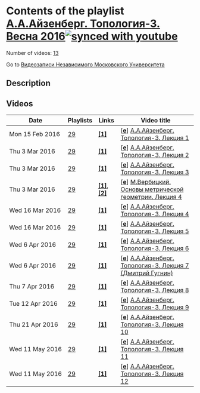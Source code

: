 # Contents of the playlist [А.А.Айзенберг. Топология-3. Весна 2016](https://www.youtube.com/playlist?list=PLp9ABVh6_x4FVgfzl2TslFH0kxaIOSWYg)[![synced with youtube](https://img.shields.io/github/last-commit/mathphysschool/mathphysschool.github.io/autoupdate1?label=synced%20with%20youtube)](#)

Number of videos: [13](#videos)

Go to [Видеозаписи Независимого Московского Университета](../README.md)

## Description



## Videos

|Date|Playlists|Links|Video title|
|---|---|---|---|
| Mon&nbsp;15&nbsp;Feb&nbsp;2016 | [29](../playlists/29 "А.А.Айзенберг. Топология-3. Весна 2016") | [**[1]**](http://ium.mccme.ru/s16/topology-3.html) | [[**e**](https://studio.youtube.com/video/lQKxmmU8UGk/edit "Edit")] [А.А.Айзенберг. Топология-3. Лекция 1](https://www.youtube.com/watch?v=lQKxmmU8UGk&list=PLp9ABVh6_x4FVgfzl2TslFH0kxaIOSWYg "Курс НМУ, рекомендованный для 2 курса.&#013;11 февраля 2016 г. 17:30, НМУ 310 (Москва, Большой Власьевский пер., 11)&#013;http://ium.mccme.ru/s16/topology-3.html") |
| Thu&nbsp;3&nbsp;Mar&nbsp;2016 | [29](../playlists/29 "А.А.Айзенберг. Топология-3. Весна 2016") | [**[1]**](http://ium.mccme.ru/s16/topology-3.html) | [[**e**](https://studio.youtube.com/video/TtKZCDaLTPs/edit "Edit")] [А.А.Айзенберг. Топология-3. Лекция 2](https://www.youtube.com/watch?v=TtKZCDaLTPs&list=PLp9ABVh6_x4FVgfzl2TslFH0kxaIOSWYg "Курс НМУ, рекомендованный для 2 курса.&#013;18 февраля 2016 г. 17:30, НМУ 310 (Москва, Большой Власьевский пер., 11)&#013;http://ium.mccme.ru/s16/topology-3.html") |
| Thu&nbsp;3&nbsp;Mar&nbsp;2016 | [29](../playlists/29 "А.А.Айзенберг. Топология-3. Весна 2016") | [**[1]**](http://ium.mccme.ru/s16/topology-3.html) | [[**e**](https://studio.youtube.com/video/uewyW5AF8pY/edit "Edit")] [А.А.Айзенберг. Топология-3. Лекция 3](https://www.youtube.com/watch?v=uewyW5AF8pY&list=PLp9ABVh6_x4FVgfzl2TslFH0kxaIOSWYg "Курс НМУ, рекомендованный для 2 курса.&#013;25 февраля 2016 г. 17:30, НМУ 310 (Москва, Большой Власьевский пер., 11)&#013;http://ium.mccme.ru/s16/topology-3.html") |
| Thu&nbsp;3&nbsp;Mar&nbsp;2016 | [29](../playlists/29 "А.А.Айзенберг. Топология-3. Весна 2016") | [**[1]**](http://ium.mccme.ru/s16/s16-verbit.html), [**[2]**](http://www.mathnet.ru/php/conference.phtml?eventID=25&confid=850&option_lang=rus&if_videolibrary=1) | [[**e**](https://studio.youtube.com/video/F37OuTk3z6w/edit "Edit")] [М.Вербицкий. Основы метрической геометрии. Лекция 4](https://www.youtube.com/watch?v=F37OuTk3z6w&list=PLp9ABVh6_x4FVgfzl2TslFH0kxaIOSWYg "Спецкурс НМУ, рекомендован для 2 курса и старше.&#013;29 февраля 2016 г. 17:30, НМУ 401 (Москва, Большой Власьевский пер., 11)&#013;http://ium.mccme.ru/s16/s16-verbit.html&#013;http://www.mathnet.ru/php/conference.phtml?eventID=25&confid=850&option&#95;lang=rus&if&#95;videolibrary=1") |
| Wed&nbsp;16&nbsp;Mar&nbsp;2016 | [29](../playlists/29 "А.А.Айзенберг. Топология-3. Весна 2016") | [**[1]**](http://ium.mccme.ru/s16/topology-3.html) | [[**e**](https://studio.youtube.com/video/l7Q92ydnG2Q/edit "Edit")] [А.А.Айзенберг. Топология-3. Лекция 4](https://www.youtube.com/watch?v=l7Q92ydnG2Q&list=PLp9ABVh6_x4FVgfzl2TslFH0kxaIOSWYg "Курс НМУ, рекомендованный для 2 курса.&#013;3 марта 2016 г. 17:30, НМУ 310 (Москва, Большой Власьевский пер., 11)&#013;http://ium.mccme.ru/s16/topology-3.html") |
| Wed&nbsp;16&nbsp;Mar&nbsp;2016 | [29](../playlists/29 "А.А.Айзенберг. Топология-3. Весна 2016") | [**[1]**](http://ium.mccme.ru/s16/topology-3.html) | [[**e**](https://studio.youtube.com/video/gp5FuxYSC-s/edit "Edit")] [А.А.Айзенберг. Топология-3. Лекция 5](https://www.youtube.com/watch?v=gp5FuxYSC-s&list=PLp9ABVh6_x4FVgfzl2TslFH0kxaIOSWYg "Курс НМУ, рекомендованный для 2 курса.&#013;10 марта 2016 г. 17:30, НМУ 310 (Москва, Большой Власьевский пер., 11)&#013;http://ium.mccme.ru/s16/topology-3.html") |
| Wed&nbsp;6&nbsp;Apr&nbsp;2016 | [29](../playlists/29 "А.А.Айзенберг. Топология-3. Весна 2016") | [**[1]**](http://ium.mccme.ru/s16/topology-3.html) | [[**e**](https://studio.youtube.com/video/ZDy5aqHYSd8/edit "Edit")] [А.А.Айзенберг. Топология-3. Лекция 6](https://www.youtube.com/watch?v=ZDy5aqHYSd8&list=PLp9ABVh6_x4FVgfzl2TslFH0kxaIOSWYg "Курс НМУ, рекомендованный для 2 курса.&#013;17 марта 2016 г. 17:30, НМУ 310 (Москва, Большой Власьевский пер., 11)&#013;http://ium.mccme.ru/s16/topology-3.html") |
| Wed&nbsp;6&nbsp;Apr&nbsp;2016 | [29](../playlists/29 "А.А.Айзенберг. Топология-3. Весна 2016") | [**[1]**](http://ium.mccme.ru/s16/topology-3.html) | [[**e**](https://studio.youtube.com/video/wjmxeOUIfOU/edit "Edit")] [А.А.Айзенберг. Топология-3. Лекция 7 (Дмитрий Гугнин)](https://www.youtube.com/watch?v=wjmxeOUIfOU&list=PLp9ABVh6_x4FVgfzl2TslFH0kxaIOSWYg "Курс НМУ, рекомендованный для 2 курса.&#013;24 марта 2016 г. 17:30, НМУ 310 (Москва, Большой Власьевский пер., 11)&#013;http://ium.mccme.ru/s16/topology-3.html") |
| Thu&nbsp;7&nbsp;Apr&nbsp;2016 | [29](../playlists/29 "А.А.Айзенберг. Топология-3. Весна 2016") | [**[1]**](http://ium.mccme.ru/s16/topology-3.html) | [[**e**](https://studio.youtube.com/video/61GH9btJ_SU/edit "Edit")] [А.А.Айзенберг. Топология-3. Лекция 8](https://www.youtube.com/watch?v=61GH9btJ_SU&list=PLp9ABVh6_x4FVgfzl2TslFH0kxaIOSWYg "Курс НМУ, рекомендованный для 2 курса.&#013;31 марта 2016 г. 17:30, НМУ 310 (Москва, Большой Власьевский пер., 11)&#013;http://ium.mccme.ru/s16/topology-3.html") |
| Tue&nbsp;12&nbsp;Apr&nbsp;2016 | [29](../playlists/29 "А.А.Айзенберг. Топология-3. Весна 2016") | [**[1]**](http://ium.mccme.ru/s16/topology-3.html) | [[**e**](https://studio.youtube.com/video/hPZ8uAznSl4/edit "Edit")] [А.А.Айзенберг. Топология-3. Лекция 9](https://www.youtube.com/watch?v=hPZ8uAznSl4&list=PLp9ABVh6_x4FVgfzl2TslFH0kxaIOSWYg "Курс НМУ, рекомендованный для 2 курса.&#013;7 апреля 2016 г. 17:30, НМУ 310 (Москва, Большой Власьевский пер., 11)&#013;http://ium.mccme.ru/s16/topology-3.html") |
| Thu&nbsp;21&nbsp;Apr&nbsp;2016 | [29](../playlists/29 "А.А.Айзенберг. Топология-3. Весна 2016") | [**[1]**](http://ium.mccme.ru/s16/topology-3.html) | [[**e**](https://studio.youtube.com/video/etQrUeBc1Vo/edit "Edit")] [А.А.Айзенберг. Топология-3. Лекция 10](https://www.youtube.com/watch?v=etQrUeBc1Vo&list=PLp9ABVh6_x4FVgfzl2TslFH0kxaIOSWYg "Курс НМУ, рекомендованный для 2 курса.&#013;14 апреля 2016 г. 17:30, НМУ 310 (Москва, Большой Власьевский пер., 11)&#013;http://ium.mccme.ru/s16/topology-3.html") |
| Wed&nbsp;11&nbsp;May&nbsp;2016 | [29](../playlists/29 "А.А.Айзенберг. Топология-3. Весна 2016") | [**[1]**](http://ium.mccme.ru/s16/topology-3.html) | [[**e**](https://studio.youtube.com/video/iRJYgeIH1Ho/edit "Edit")] [А.А.Айзенберг. Топология-3. Лекция 11](https://www.youtube.com/watch?v=iRJYgeIH1Ho&list=PLp9ABVh6_x4FVgfzl2TslFH0kxaIOSWYg "Курс НМУ, рекомендованный для 2 курса.&#013;28 апреля 2016 г. 17:30, НМУ 310 (Москва, Большой Власьевский пер., 11)&#013;http://ium.mccme.ru/s16/topology-3.html") |
| Wed&nbsp;11&nbsp;May&nbsp;2016 | [29](../playlists/29 "А.А.Айзенберг. Топология-3. Весна 2016") | [**[1]**](http://ium.mccme.ru/s16/topology-3.html) | [[**e**](https://studio.youtube.com/video/aF0q5FjCyts/edit "Edit")] [А.А.Айзенберг. Топология-3. Лекция 12](https://www.youtube.com/watch?v=aF0q5FjCyts&list=PLp9ABVh6_x4FVgfzl2TslFH0kxaIOSWYg "Курс НМУ, рекомендованный для 2 курса.&#013;5 мая 2016 г. 17:30, НМУ 310 (Москва, Большой Власьевский пер., 11)&#013;http://ium.mccme.ru/s16/topology-3.html") |
